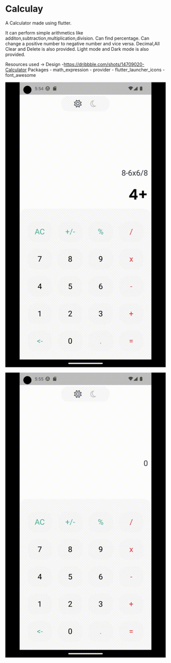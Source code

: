 # Calculay

A Calculator made using flutter.

It can perform simple arithmetics like additon,subtraction,multiplication,division. 
Can find percentage.
Can change a positive number to negative number and vice versa.
Decimal,All Clear and Delete is also provided.
Light mode and Dark mode is also provided.

Resources used ->  Design -https://dribbble.com/shots/14709020-Calculator
                   Packages - math_expression
                            - provider
                            - flutter_launcher_icons
                            - font_awesome

![](https://github.com/PiyushYadv/calculay/blob/main/assets/Calulations.gif)


![](https://github.com/PiyushYadv/calculay/blob/main/assets/LightDark.gif)
